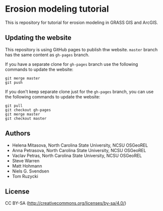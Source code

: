 Erosion modeling tutorial
=========================

This is repository for tutorial for erosion modeling in GRASS GIS and ArcGIS.

Updating the website
--------------------

This repository is using GitHub pages to publish thw website.
`master` branch has the same content as `gh-pages` branch.

If you have a separate clone for `gh-pages` branch use the following
commands to update the website:

    git merge master
    git push

If you don't keep separate clone just for the `gh-pages` branch, you can
use the following commands to update the website:

    git pull
    git checkout gh-pages
    git merge master
    git checkout master

Authors
-------

 * Helena Mitasova, North Carolina State University, NCSU OSGeoREL
 * Anna Petrasova, North Carolina State University, NCSU OSGeoREL
 * Vaclav Petras, North Carolina State University, NCSU OSGeoREL
 * Steve Warren
 * Matt Hohmann
 * Niels G. Svendsen
 * Tom Ruzycki

License
-------

CC BY-SA (http://creativecommons.org/licenses/by-sa/4.0/)
